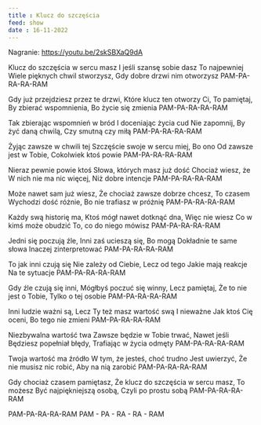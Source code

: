 ```yaml
---
title : Klucz do szczęścia
feed: show
date : 16-11-2022
---
```

Nagranie: <https://youtu.be/2skSBXaQ9dA>

Klucz do szczęścia w sercu masz
I jeśli szansę sobie dasz
To najpewniej
Wiele pięknych chwil stworzysz,
Gdy dobre drzwi nim otworzysz
PAM-PA-RA-RA-RAM

Gdy już przejdziesz przez te drzwi,
Które klucz ten otworzy Ci,
To pamiętaj,
By zbierać wspomnienia,
Bo życie się zmienia
PAM-PA-RA-RA-RAM

Tak zbierając wspomnień w bród
I doceniając życia cud
Nie zapomnij,
By żyć daną chwilą,
Czy smutną czy miłą
PAM-PA-RA-RA-RAM

Żyjąc zawsze w chwili tej
Szczęście swoje w sercu miej,
Bo ono
Od zawsze jest w Tobie,
Cokolwiek ktoś powie
PAM-PA-RA-RA-RAM

Nieraz pewnie powie ktoś
Słowa, których masz już dość
Chociaż wiesz, że
W nich nie ma nic więcej,
Niż dobre intencje
PAM-PA-RA-RA-RAM

Może nawet sam już wiesz,
Że chociaż zawsze dobrze chcesz,
To czasem
Wychodzi dość różnie,
Bo nie trafiasz w próżnię
PAM-PA-RA-RA-RAM

Każdy swą historię ma,
Ktoś mógł nawet dotknąć dna,
Więc nie wiesz
Co w kimś może obudzić
To, co do niego mówisz
PAM-PA-RA-RA-RAM

Jedni się poczują źle,
Inni zaś ucieszą się,
Bo mogą
Dokładnie te same słowa
Inaczej zinterpretować
PAM-PA-RA-RA-RAM

To jak inni czują się
Nie zależy od Ciebie,
Lecz od tego
Jakie mają reakcje
Na te sytuacje
PAM-PA-RA-RA-RAM

Gdy źle czują się inni,
Mógłbyś poczuć się winny,
Lecz pamiętaj,
Że to nie jest o Tobie,
Tylko o tej osobie
PAM-PA-RA-RA-RAM

Inni ludzie ważni są,
Lecz Ty też masz wartość swą
I nieważne
Jak ktoś Cię oceni,
Bo tego nie zmieni
PAM-PA-RA-RA-RAM

Niezbywalna wartość twa
Zawsze będzie w Tobie trwać,
Nawet jeśli
Będziesz popełniał błędy,
Trafiając w życia odmęty
PAM-PA-RA-RA-RAM

Twoja wartość ma źródło
W tym, że jesteś, choć trudno
Jest uwierzyć,
Że nie musisz nic robić,
Aby na nią zarobić
PAM-PA-RA-RA-RAM

Gdy chociaż czasem pamiętasz,
Że klucz do szczęścia w sercu masz,
To możesz
Być najpiękniejszą osobą,
Czyli po prostu sobą
PAM-PA-RA-RA-RAM

PAM-PA-RA-RA-RAM
PAM - PA - RA - RA - RAM